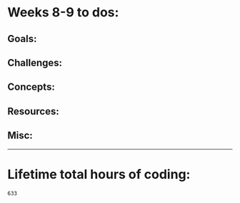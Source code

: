 # Weeks 8-9 to dos:

## Goals:

## Challenges:

## Concepts:

## Resources:

## Misc:





















---

# Lifetime total hours of coding:

```
633
```
